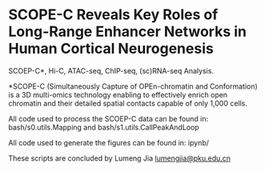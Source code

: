 # SCOPE-C Reveals Key Roles of Long-Range Enhancer Networks in Human Cortical Neurogenesis

SCOEP-C*, Hi-C, ATAC-seq, ChIP-seq, (sc)RNA-seq Analysis. 
 
*SCOPE-C (Simultaneously Capture of OPEn-chromatin and Conformation) is a 3D multi-omics technology enabling to effectively enrich open chromatin and their detailed spatial contacts capable of only 1,000 cells.

All code used to process the SCOEP-C data can be found in: 
bash/s0.utils.Mapping and bash/s1.utils.CallPeakAndLoop

All code used to generate the figures can be found in:
ipynb/

These scripts are concluded by Lumeng Jia lumengjia@pku.edu.cn
